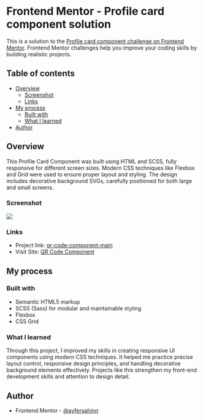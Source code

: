 # Frontend Mentor - Profile card component solution

This is a solution to the [Profile card component challenge on Frontend Mentor](https://www.frontendmentor.io/challenges/profile-card-component-cfArpWshJ). Frontend Mentor challenges help you improve your coding skills by building realistic projects.

## Table of contents

- [Overview](#overview)
  - [Screenshot](#screenshot)
  - [Links](#links)
- [My process](#my-process)
  - [Built with](#built-with)
  - [What I learned](#what-i-learned)
- [Author](#author)

## Overview

This Profile Card Component was built using HTML and SCSS, fully responsive for different screen sizes. Modern CSS techniques like Flexbox and Grid were used to ensure proper layout and styling. The design includes decorative background SVGs, carefully positioned for both large and small screens.

### Screenshot

![](profile-card-component.png)

### Links

- Project link: [qr-code-component-main](https://github.com/ayfersahinn/frontend-mentor-projects/tree/main/profile-card-component)
- Visit Site: [QR Code Component](https://ayfersahinn.github.io/frontend-mentor-projects/profile-card-component)

## My process

### Built with

- Semantic HTML5 markup
- SCSS (Sass) for modular and maintainable styling
- Flexbox
- CSS Grid

### What I learned

Through this project, I improved my skills in creating responsive UI components using modern CSS techniques. It helped me practice precise layout control, responsive design principles, and handling decorative background elements effectively. Projects like this strengthen my front-end development skills and attention to design detail.

## Author

- Frontend Mentor - [@ayfersahinn](https://www.frontendmentor.io/profile/ayfersahinn)
